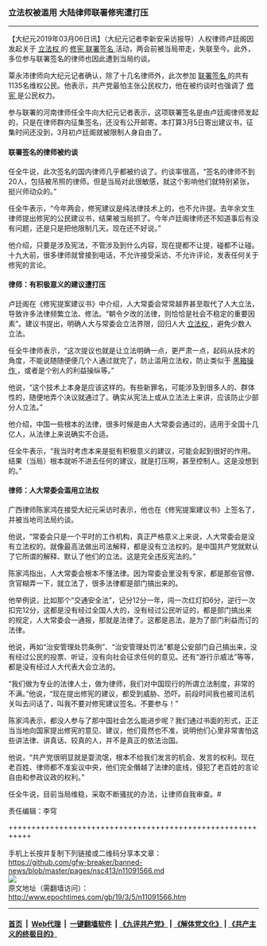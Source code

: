 ### 立法权被滥用 大陆律师联署修宪遭打压
------------------------

<p>
 【大纪元2019年03月06日讯】（大纪元记者李新安采访报导）人权律师卢廷阁因发起关于
 <a href="http://www.epochtimes.com/gb/tag/%E7%AB%8B%E6%B3%95%E6%9D%83.html">
  立法权
 </a>
 的
 <a href="http://www.epochtimes.com/gb/tag/%E4%BF%AE%E5%AE%AA.html">
  修宪
 </a>
 <a href="http://www.epochtimes.com/gb/tag/%E8%81%94%E7%BD%B2%E7%AD%BE%E5%90%8D.html">
  联署签名
 </a>
 活动，两会前被当局带走，失联至今。此外，多位参与联署签名的律师也因此遭到当局约谈。
</p>
<p>
 覃永沛律师向大纪元记者确认，除了十几名律师外，此次参加
 <a href="http://www.epochtimes.com/gb/tag/%E8%81%94%E7%BD%B2%E7%AD%BE%E5%90%8D.html">
  联署签名
 </a>
 的共有1135名维权公民。他表示，共产党最怕主张公民权力，他在被约谈时也强调了
 <a href="http://www.epochtimes.com/gb/tag/%E4%BF%AE%E5%AE%AA.html">
  修宪
 </a>
 是公民权力。
</p>
<p>
 参与联署的河南律师任全牛向大纪元记者表示，这项联署签名是由卢廷阁律师发起的，只是在律师群内征集签名，还没有公开邮寄。本打算3月5日寄出建议书，征集时间还没到，3月初卢廷阁就被限制人身自由了。
</p>
<h4>
 联署签名的律师被约谈
</h4>
<p>
 任全牛说，此次签名的国内律师几乎都被约谈了。约谈率很高，“签名的律师不到20人，包括被吊照的律师。但是当局对此很敏感，就这个影响他们就特别紧张，挺兴师动众的。”
</p>
<p>
 任全牛表示，“今年两会，修宪建议是纯法律技术上的，也不允许提。去年余文生律师提出修宪的公民建议书，结果被当局抓了。今年卢廷阁律师还不知道事后有没有问题，还是只是把他限制几天。现在还不好说。”
</p>
<p>
 他介绍，只要是涉及宪法，不管涉及到什么内容，现在提都不让提，碰都不让碰。十九大前，很多律师就曾接到电话，不允许接受采访、不允许评论，发表任何关于修宪的言论。
</p>
<h4>
 律师：有积极意义的建议遭打压
</h4>
<p>
 卢廷阁在《修宪提案建议书》中介绍，人大常委会常常越界甚至取代了人大立法，导致许多法律频繁立法、修法。“朝令夕改的法律，则恰恰是社会不稳定的重要因素”。建议书提出，明确人大与常委会立法界限，回归人大
 <a href="http://www.epochtimes.com/gb/tag/%E7%AB%8B%E6%B3%95%E6%9D%83.html">
  立法权
 </a>
 ，避免少数人立法。
</p>
<p>
 任全牛律师表示，“这次提议也就是让立法明确一点，更严肃一点，起码从技术的角度，不能说随随便便几个人通过就完了，防止滥用立法权，防止类似于
 <a href="http://www.epochtimes.com/gb/tag/%E9%BB%91%E7%AE%B1%E6%93%8D%E4%BD%9C.html">
  黑箱操作
 </a>
 ，或者是个别人的利益操纵等。”
</p>
<p>
 他说，“这个技术上本身是应该这样的。有些新罪名，可能涉及到很多人的、群体性的，随便地弄个决议就通过了。确实从宪法上或从立法法上来讲，应该防止少部分人立法。”
</p>
<p>
 他介绍，中国一些根本的法律，很多时候是由人大常委会通过的，适用于全国十几亿人，从法律上来说确实不合适。
</p>
<p>
 任全牛表示，“我当时考虑本来是挺有积极意义的建议，可能会起到很好的作用。结果（当局）根本就听不进去任何的建议，就是打压啊，甚至控制人。这是没想到的。”
</p>
<h4>
 律师：人大常委会滥用立法权
</h4>
<p>
 广西律师陈家鸿在接受大纪元采访时表示，他也在《修宪提案建议书》上签名了，并被当地司法局约谈。
</p>
<p>
 他说，“常委会只是一个平时的工作机构，真正严格意义上来说，人大常委会是没有立法权的。就像最高法做出司法解释，都是没有立法权的。是中国共产党就默认了它所谓的解释、默认了他们的立法。这是完全违反宪法的。”
</p>
<p>
 陈家鸿指出，人大常委会根本不懂法律。因为常委会里没有专家，都是那些官僚、贪官糊弄一下，就立法了，很多法律都是部门搞出来的。
</p>
<p>
 他举例说，比如那个“交通安全法”，记分12分一年，闯一次红灯扣6分，逆行一次扣完12分，这都是没有经过全国人大的，没有经过公民听证的，都是部门搞出来的规定，人大常委会一通报，那就是法律了。这都是恶法，是为了部门利益而订的法律。
</p>
<p>
 他说，再如“治安管理处罚条例”、“治安管理处罚法”都是公安部门自己搞出来，没有经过公民的投票、听证，没有向社会征求任何的意见。还有“游行示威法”等等，都是没有经过人大代表大会立法的。
</p>
<p>
 “我们做为专业的法律人士，做为律师，我们对中国现行的所谓立法制度，非常的不满。”他说，“现在提出修宪的建议，都受到威胁、恐吓。前段时间我也被司法机关叫去问话了，叫我不要对修宪建议签名。不要参与！”
</p>
<p>
 陈家鸿表示，都没人参与了那中国社会怎么能进步呢？我们通过书面的形式，正正当当地向国家提出修宪的意见、建议，他们竟然也不准，说明他们心里非常害怕这些讲法律、讲真话、较真的人，并不是真正的依法治国。
</p>
<p>
 他说，“共产党很明显就是耍流氓，根本不给我们发言的机会、发言的权利。现在老百姓、律师都不准妄议中央，他们完全僭越了法律的底线，侵犯了老百姓的言论自由和参政议政的权利。”
</p>
<p>
 任全牛说，目前当局维稳，采取不断骚扰的办法，让律师自我审查。#
</p>
<p>
 责任编辑：李穹
</p>

+++++++++++++++++++++++++++++++++++++++++++++++++++++++++++<br/><br/>
手机上长按并复制下列链接或二维码分享本文章：<br/>
https://github.com/gfw-breaker/banned-news/blob/master/pages/nsc413/n11091566.md <br/>
<a href='https://github.com/gfw-breaker/banned-news/blob/master/pages/nsc413/n11091566.md'><img src='https://github.com/gfw-breaker/banned-news/blob/master/pages/nsc413/n11091566.md.png'/></a> <br/>
原文地址（需翻墙访问）：http://www.epochtimes.com/gb/19/3/5/n11091566.htm


------------------------
#### [首页](https://github.com/gfw-breaker/banned-news/blob/master/README.md) &nbsp;|&nbsp; [Web代理](https://github.com/labour-camp/helloworld) &nbsp;|&nbsp; [一键翻墙软件](https://github.com/gfw-breaker/nogfw/blob/master/README.md) &nbsp;| [《九评共产党》](https://github.com/gfw-breaker/9ping.md/blob/master/README.md#九评之一评共产党是什么) | [《解体党文化》](https://github.com/gfw-breaker/jtdwh.md/blob/master/README.md) | [《共产主义的终极目的》](https://github.com/gfw-breaker/gczydzjmd.md/blob/master/README.md)

